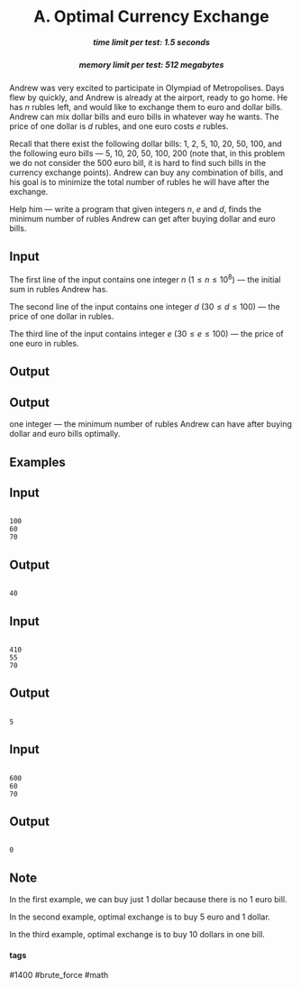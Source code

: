 <h1 style='text-align: center;'> A. Optimal Currency Exchange</h1>

<h5 style='text-align: center;'>time limit per test: 1.5 seconds</h5>
<h5 style='text-align: center;'>memory limit per test: 512 megabytes</h5>

Andrew was very excited to participate in Olympiad of Metropolises. Days flew by quickly, and Andrew is already at the airport, ready to go home. He has $n$ rubles left, and would like to exchange them to euro and dollar bills. Andrew can mix dollar bills and euro bills in whatever way he wants. The price of one dollar is $d$ rubles, and one euro costs $e$ rubles.

Recall that there exist the following dollar bills: $1$, $2$, $5$, $10$, $20$, $50$, $100$, and the following euro bills — $5$, $10$, $20$, $50$, $100$, $200$ (note that, in this problem we do not consider the $500$ euro bill, it is hard to find such bills in the currency exchange points). Andrew can buy any combination of bills, and his goal is to minimize the total number of rubles he will have after the exchange.

Help him — write a program that given integers $n$, $e$ and $d$, finds the minimum number of rubles Andrew can get after buying dollar and euro bills.

## Input

The first line of the input contains one integer $n$ ($1 \leq n \leq 10^8$) — the initial sum in rubles Andrew has. 

The second line of the input contains one integer $d$ ($30 \leq d \leq 100$) — the price of one dollar in rubles. 

The third line of the input contains integer $e$ ($30 \leq e \leq 100$) — the price of one euro in rubles.

## Output

## Output

 one integer — the minimum number of rubles Andrew can have after buying dollar and euro bills optimally.

## Examples

## Input


```

100
60
70

```
## Output


```

40

```
## Input


```

410
55
70

```
## Output


```

5

```
## Input


```

600
60
70

```
## Output


```

0

```
## Note

In the first example, we can buy just $1$ dollar because there is no $1$ euro bill.

In the second example, optimal exchange is to buy $5$ euro and $1$ dollar.

In the third example, optimal exchange is to buy $10$ dollars in one bill.



#### tags 

#1400 #brute_force #math 
